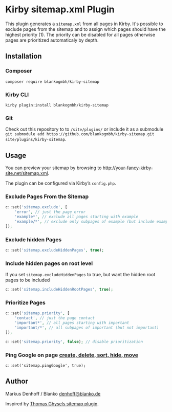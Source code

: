 # Kirby sitemap.xml Plugin

This plugin generates a ```sitemap.xml``` from all pages in Kirby. It's possible to exclude pages from the sitemap and to assign which pages should have the highest priority (1). The priority can be disabled for all pages otherwise pages are prioritized automaticaly by depth.

## Installation

### Composer

`composer require blankogmbh/kirby-sitemap`

### Kirby CLI
`kirby plugin:install blankogmbh/kirby-sitemap`

### Git
Check out this repository to to ```/site/plugins/``` or include it as a submodule `git submodule add https://github.com/blankogmbh/kirby-sitemap.git site/plugins/kirby-sitemap`.

## Usage

You can preview your sitemap by browsing to http://your-fancy-kirby-site.net/sitemap.xml.

The plugin can be configured via Kirby’s ```config.php```.

### Exclude Pages From the Sitemap

```php
c::set('sitemap.exclude', [
    'error', // just the page error
    'example*', // exclude all pages starting with example
    'example/*', // exclude only subpages of example (but include example)
]);
```

### Exclude hidden Pages

```php
c::set('sitemap.excludeHiddenPages', true);
```

### Include hidden pages on root level
If you set `sitemap.excludeHiddenPages` to true, but want the hidden root pages to be included

```php
c::set('sitemap.includeHiddenRootPages', true);
```

### Prioritize Pages

```php
c::set('sitemap.priority', [
    'contact', // just the page contact
    'important*', // all pages starting with important
    'important/*', // all subpages of important (but not important)
]);

c::set('sitemap.priority', false); // disable prioritization 
```

### Ping Google on page [create, delete, sort, hide, move](https://getkirby.com/docs/developer-guide/advanced/hooks)

```
c::set('sitemap.pingGoogle', true);
```

## Author

Markus Denhoff / Blanko <denhoff@blanko.de>

Inspired by [Thomas Ghysels sitemap plugin](https://github.com/thgh/kirby-plugins/tree/master/sitemap).
